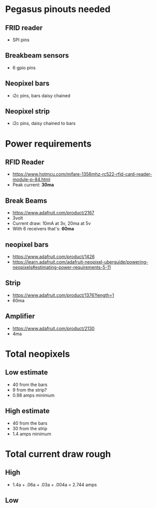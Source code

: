 # Pegasus pinouts needed

## FRID reader

-   SPI pins

## Breakbeam sensors

-   6 gpio pins

## Neopixel bars

-   i2c pins, bars daisy chained

## Neopixel strip

-   i2c pins, daisy chained to bars

# Power requirements

## RFID Reader

-   https://www.hotmcu.com/mifare-1356mhz-rc522-rfid-card-reader-module-p-84.html
-   Peak current: **30ma**

## Break Beams

-   https://www.adafruit.com/product/2167
-   3volt
-   Current draw: 10mA at 3v, 20ma at 5v
-   With 6 receivers that's: **60ma**

## neopixel bars

-   https://www.adafruit.com/product/1426
-   https://learn.adafruit.com/adafruit-neopixel-uberguide/powering-neopixels#estimating-power-requirements-5-11

## Strip

-   https://www.adafruit.com/product/1376?length=1
-   60ma

## Amplifier

-   https://www.adafruit.com/product/2130
-   4ma

# Total neopixels

## Low estimate

-   40 from the bars
-   9 from the strip?
-   0.98 amps minimum

## High estimate

-   40 from the bars
-   30 from the strip
-   1.4 amps minimum

# Total current draw rough

## High

-   1.4a + .06a + .03a + .004a = 2.744 amps

## Low
